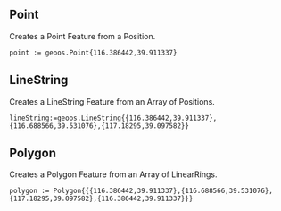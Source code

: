 ## Point
Creates a Point Feature from a Position.
```
point := geoos.Point{116.386442,39.911337}
```

## LineString
Creates a LineString Feature from an Array of Positions.
```
lineString:=geoos.LineString{{116.386442,39.911337},{116.688566,39.531076},{117.18295,39.097582}}
```

## Polygon
Creates a Polygon Feature from an Array of LinearRings.
```
polygon := Polygon{{{116.386442,39.911337},{116.688566,39.531076},{117.18295,39.097582},{116.386442,39.911337}}}
```